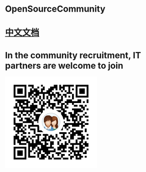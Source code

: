 # OpenSourceCommunity

# [中文文档](https://github.com/zhangzhichaolove/OpenSourceCommunity/blob/master/README_CN.md)

# In the community recruitment, IT partners are welcome to join
![OpenSourceCommunity](https://github.com/zhangzhichaolove/OpenSourceCommunity/blob/master/explain/GroupCode.png)

